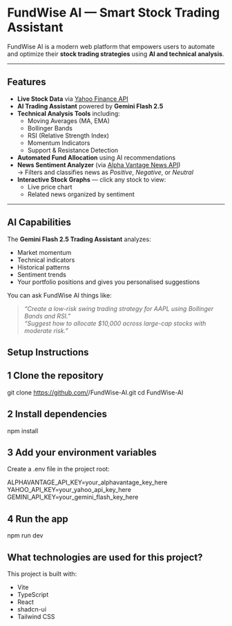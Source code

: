#  FundWise AI — Smart Stock Trading Assistant

FundWise AI is a modern web platform that empowers users to automate and optimize their **stock trading strategies** using **AI and technical analysis**.  

---

## Features

- **Live Stock Data** via [Yahoo Finance API](https://www.yahoofinanceapi.com/)
- **AI Trading Assistant** powered by **Gemini Flash 2.5**
- **Technical Analysis Tools** including:
  - Moving Averages (MA, EMA)
  - Bollinger Bands
  - RSI (Relative Strength Index)
  - Momentum Indicators
  - Support & Resistance Detection
- **Automated Fund Allocation** using AI recommendations  
- **News Sentiment Analyzer** (via [Alpha Vantage News API](https://www.alphavantage.co))  
  → Filters and classifies news as *Positive*, *Negative*, or *Neutral*
- **Interactive Stock Graphs** — click any stock to view:
  - Live price chart
  - Related news organized by sentiment

---

## AI Capabilities

The **Gemini Flash 2.5 Trading Assistant** analyzes:
- Market momentum  
- Technical indicators  
- Historical patterns  
- Sentiment trends
- Your portfolio positions and gives you personalised suggestions  

You can ask FundWise AI things like:
>  *“Create a low-risk swing trading strategy for AAPL using Bollinger Bands and RSI.”*  
>  *“Suggest how to allocate \$10,000 across large-cap stocks with moderate risk.”*

## Setup Instructions

## 1 Clone the repository
git clone https://github.com/<your-username>/FundWise-AI.git
cd FundWise-AI

## 2 Install dependencies
npm install

## 3 Add your environment variables

Create a .env file in the project root:

ALPHAVANTAGE_API_KEY=your_alphavantage_key_here
YAHOO_API_KEY=your_yahoo_api_key_here
GEMINI_API_KEY=your_gemini_flash_key_here

## 4 Run the app
npm run dev


## What technologies are used for this project?

This project is built with:

- Vite
- TypeScript
- React
- shadcn-ui
- Tailwind CSS



